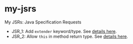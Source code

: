 # my-jsrs
My JSRs: Java Specification Requests
- JSR_1: Add `extender` keyword/type. See [details here](./JSR_1_extender_keyword.md).
- JSR_2: Allow `this` in method return type. See [details here](./JSR_2_allow_this_in_method_return_type.md).
